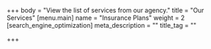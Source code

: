 +++
body = "View the list of services from our agency."
title = "Our Services"
[menu.main]
name = "Insurance Plans"
weight = 2
[search_engine_optimization]
meta_description = ""
title_tag = ""

+++
